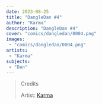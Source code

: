 ```yaml
---
date: 2023-08-25
title: "DangleDan #4"
author: "Karma"
description: "DangleDan #4"
cover: "comics/dangledan/0004.png"
images:
 - "comics/dangledan/0004.png"
artists:
 - "Karma"
subjects:
 - "Dan"
---
```

>Credits
>
>Artist: [Karma](https://twitter.com/Kristal_Karma)  
